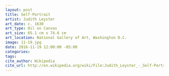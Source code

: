 ```yaml
---
layout: post
title: Self-Portrait
artist: Judith Leyster
art_date: c. 1630
art_type: Oil on Canvas
art_size: 65.1 cm x 74.6 cm
art_location: National Gallery of Art, Washington D.C.
image: 11-19.jpg
date: 2016-11-19 12:00:00 -05:00
categories:
tags:
cite_author: Wikipedia
cite_url: http://en.wikipedia.org/wiki/File:Judith_Leyster_-_Self-Portrait_-_Google_Art_Project.jpg
---
```

